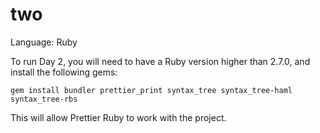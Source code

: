 # two

Language: Ruby

To run Day 2, you will need to have a Ruby version higher than 2.7.0, and install the following gems:

`gem install bundler prettier_print syntax_tree syntax_tree-haml syntax_tree-rbs`

This will allow Prettier Ruby to work with the project.